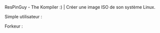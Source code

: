 ResPinGuy - The Kompiler :) | Créer une image ISO de son système Linux.

Simple utilisateur :

Forkeur :

